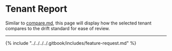# Tenant Report

Similar to [compare.md](../compare.md "mention"), this page will display how the selected tenant compares to the drift standard for ease of review.

***

{% include "../../../../.gitbook/includes/feature-request.md" %}
